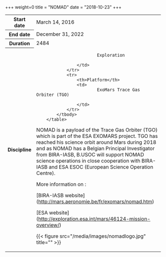 +++
weight=0
title = "NOMAD"
date = "2018-10-23"
+++

<table class="table table-striped table-bordered">
            <tbody>
                <tr>
                    <th>Start date</th>
                    <td>March 14, 2016</td>
                </tr>
                <tr>
                    <th>End date</th>
                    <td>December 31, 2022</td>
                </tr>
                <tr>
                    <th>Duration</th>
                    <td>2484</td>
                </tr>
                <tr>
                    <th>Discipline</th>
                    <td>
                      
                            Exploration
                     
                    </td>
                </tr>
                <tr>
                    <th>Platform</th>
                    <td>
                            ExoMars Trace Gas Orbiter (TGO)
                        
                    </td>
                </tr>
            </tbody>
        </table>

NOMAD is a payload of the Trace Gas Orbiter (TGO) which is part of the ESA EXOMARS project.  TGO  has reached his science orbit around Mars during 2018 and as NOMAD has a Belgian Principal Investigator from BIRA-IASB, B.USOC will support NOMAD science operations in close cooperation with BIRA-IASB and ESA ESOC (European Science Operation Centre).


More information on : 

[BIRA-IASB website] (http://mars.aeronomie.be/fr/exomars/nomad.htm)

[ESA website] (http://exploration.esa.int/mars/46124-mission-overview/) 

{{< figure  src="/media/images/nomadlogo.jpg" title="" >}}
